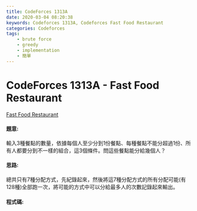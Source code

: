 ```yaml
---
title: CodeForces 1313A
date: 2020-03-04 08:20:38
keywords: Codeforces 1313A, Codeforces Fast Food Restaurant
categories: Codeforces
tags:
    - brute force
    - greedy
    - implementation
    - 簡單
---
```

# CodeForces 1313A - Fast Food Restaurant
[Fast Food Restaurant](https://codeforces.com/problemset/problem/1313/A)


#### 題意:
輸入3種餐點的數量，依據每個人至少分到1份餐點、每種餐點不能分超過1份、所有人都要分到不一樣的組合，這3個條件。問這些餐點能分給幾個人？
<!-- more -->
#### 思路:
總共只有7種分配方式，先紀錄起來，然後將這7種分配方式的所有分配可能(有128種)全部跑一次，將可能的方式中可以分給最多人的次數記錄起來輸出。

#### 程式碼:
<script src="https://gist.github.com/Daviswww/5d01eeb4d2d5ca796a5387d25f4c133e.js"></script>